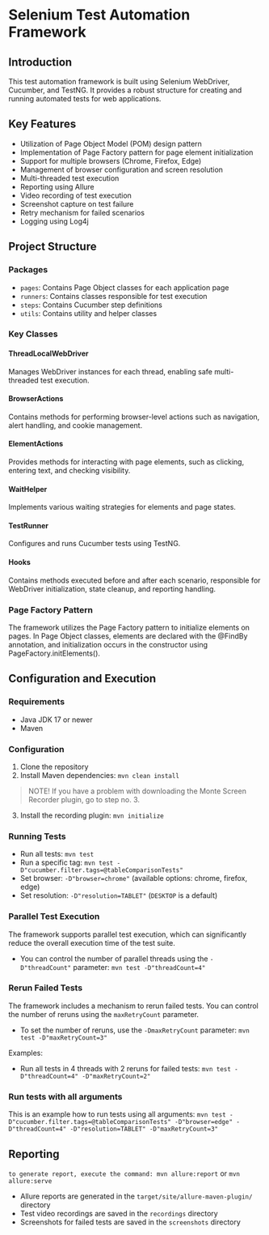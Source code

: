 # Selenium Test Automation Framework

## Introduction
This test automation framework is built using Selenium WebDriver, Cucumber, and TestNG. It provides a robust structure for creating and running automated tests for web applications.

## Key Features
- Utilization of Page Object Model (POM) design pattern
- Implementation of Page Factory pattern for page element initialization
- Support for multiple browsers (Chrome, Firefox, Edge)
- Management of browser configuration and screen resolution
- Multi-threaded test execution
- Reporting using Allure
- Video recording of test execution
- Screenshot capture on test failure
- Retry mechanism for failed scenarios
- Logging using Log4j

## Project Structure

### Packages
- `pages`: Contains Page Object classes for each application page
- `runners`: Contains classes responsible for test execution
- `steps`: Contains Cucumber step definitions
- `utils`: Contains utility and helper classes

### Key Classes

#### ThreadLocalWebDriver
Manages WebDriver instances for each thread, enabling safe multi-threaded test execution.

#### BrowserActions
Contains methods for performing browser-level actions such as navigation, alert handling, and cookie management.

#### ElementActions
Provides methods for interacting with page elements, such as clicking, entering text, and checking visibility.

#### WaitHelper
Implements various waiting strategies for elements and page states.

#### TestRunner
Configures and runs Cucumber tests using TestNG.

#### Hooks
Contains methods executed before and after each scenario, responsible for WebDriver initialization, state cleanup, and reporting handling.

### Page Factory Pattern
The framework utilizes the Page Factory pattern to initialize elements on pages. In Page Object classes, elements are declared with the @FindBy annotation, and initialization occurs in the constructor using PageFactory.initElements().

## Configuration and Execution

### Requirements
- Java JDK 17 or newer
- Maven

### Configuration
1. Clone the repository
2. Install Maven dependencies: `mvn clean install`

> NOTE! If you have a problem with downloading the Monte Screen Recorder plugin, go to step no. 3.
3. Install the recording plugin: `mvn initialize`

### Running Tests
- Run all tests: `mvn test`
- Run a specific tag: `mvn test -D"cucumber.filter.tags=@tableComparisonTests"`
- Set browser: `-D"browser=chrome"` (available options: chrome, firefox, edge)
- Set resolution: `-D"resolution=TABLET"` (`DESKTOP` is a default)

### Parallel Test Execution

The framework supports parallel test execution, which can significantly reduce the overall execution time of the test suite.

- You can control the number of parallel threads using the `-D"threadCount"` parameter:
  `mvn test -D"threadCount=4"`

### Rerun Failed Tests

The framework includes a mechanism to rerun failed tests. You can control the number of reruns using the `maxRetryCount` parameter.

- To set the number of reruns, use the `-DmaxRetryCount` parameter:
  `mvn test -D"maxRetryCount=3"`

Examples:
- Run all tests in 4 threads with 2 reruns for failed tests:
  `mvn test -D"threadCount=4" -D"maxRetryCount=2"`

### Run tests with all arguments

This is an example how to run tests using all arguments:
`mvn test -D"cucumber.filter.tags=@tableComparisonTests" -D"browser=edge" -D"threadCount=4" -D"resolution=TABLET" -D"maxRetryCount=3"`

## Reporting
  `to generate report, execute the command: mvn allure:report` or `mvn allure:serve` 

- Allure reports are generated in the `target/site/allure-maven-plugin/` directory
- Test video recordings are saved in the `recordings` directory
- Screenshots for failed tests are saved in the `screenshots` directory